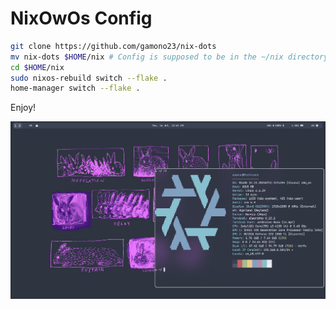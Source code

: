 # NixOwOs Config

```bash
git clone https://github.com/gamono23/nix-dots
mv nix-dots $HOME/nix # Config is supposed to be in the ~/nix directory
cd $HOME/nix
sudo nixos-rebuild switch --flake .
home-manager switch --flake .
```
Enjoy!

![Screenshot](./screenshot.png)
